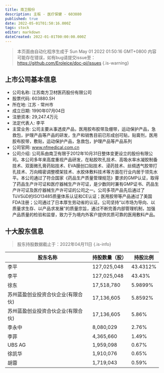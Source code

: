 ```yaml
---
title: 南卫股份
description: 主板 - 医疗保健 - 603880
published: true
date: 2022-05-01T01:50:16.000Z
tags: stock
editor: markdown
dateCreated: 2022-01-01T00:00:00.000Z
---
```


> 本页面由自动化程序生成于 Sun May 01 2022 01:50:16 GMT+0800
> 内容可能存在错误，如有bug请提交issue至：https://github.com/Eroleice/doc-pi/issues
{.is-warning}

## 上市公司基本信息
- 公司名称: 江苏南方卫材医药股份有限公司
- 股票代码: 603880.SH
- 所在地: 江苏 - 常州市
- 成立日期: 1990年07月04日
- 注册资本: 29,247.4万元
- 法定代表人: 李平
- 主营业务: 公司主要从事透皮产品，医用胶布胶带及绷带，运动保护产品，急救包，护理产品等产品的研发，生产和销售目前已形成创可贴，贴膏剂，医用胶布胶带，敷贴，运动保护产品，急救包，护理产品等产品系列
- 公司官网: www.nfmedical.com.cn
- 公司介绍: 公司系由南卫有限于2012年10月31日整体变更设立的股份有限公司。本公司多年来高度重视产品研发，在粘胶吹孔技术、高吸水率水凝胶制备技术、双面微孔膏药贴技术、EVA膜创口贴技术、浸药技术、丝绸透气胶带打孔技术、万向精密调整模架技术、水胶体敷料技术等方面在行业内居于领先水平。本公司通过了符合国家《药品生产质量管理规范》要求的GMP认证，取得了药品生产许可证和医疗器械生产许可证，是少数同时兼有GMP证书、药品生产许可证及医疗器械生产许可证的公司之一。公司多项产品先后通过了TüVSüD的ISO13485质量体系认证和CE认证；医用胶带等产品通过了美国FDA注册；公司通过了日本厚生劳动省的认证。公司坚持“以市场为导向、以质量求生存、以产品求发展”的质量宗旨，通过不断完善内部管理机制，加强产品质量的检验和监督，致力于为境内外客户提供优质可靠的医用敷料产品。


## 十大股东信息
> 股东持股数据截止于：2022年04月11日
{.is-info}

| 股东名称 | 持股数量（股） | 持股比例 |
| --- | --- | --- |
| 李平 | 127,025,048 | 43.4312% |
| 李平 | 127,025,048 | 43.43% |
| 徐东 | 17,518,780 | 5.9899% |
| 苏州蓝盈创业投资合伙企业(有限合伙) | 17,136,605 | 5.8592% |
| 苏州蓝盈创业投资合伙企业(有限合伙) | 17,136,605 | 5.86% |
| 李永中 | 8,080,029 | 2.76% |
| 李菲 | 4,365,660 | 1.49% |
| UBS  AG | 1,959,098 | 0.67% |
| 徐凯华 | 1,910,076 | 0.65% |
| 胡蓉 | 1,719,043 | 0.59% |




